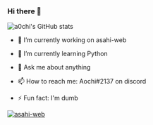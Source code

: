 ### Hi there 👋

![a0chi's GitHub stats](https://github-readme-stats.vercel.app/api?username=a0chi&show_icons=true&count_private=true)

- 🔭 I’m currently working on asahi-web
 
- 🌱 I’m currently learning Python
 
- 💬 Ask me about anything
 
- 📫 How to reach me: Aochi#2137 on discord

- ⚡ Fun fact: I'm dumb

[![asahi-web](https://github-readme-stats.vercel.app/api/pin/?username=a0chi&repo=asahi-web)](https://github.com/a0chi/asahi-web)
